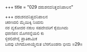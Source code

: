 +++
title = "029 ದರುಶನವನಿತ್ತವನಿಪಾಲನ"

+++
ದರುಶನವನಿತ್ತವನಿಪಾಲನ  
ಚರಣದಲಿ ಮೈಯಿಕ್ಕಿ ನಿಂದನು  
ನರ ವೃಕೋದರ ನಕುಲ ಸಹದೇವರಿಗೆ ಕೈಮುಗಿದು  
ಧರಣಿಪನ ಮೊಗಸನ್ನೆಯಲಿ ಕು  
ಳ್ಳಿರಲಿದೇನೈ ಪ್ರಾತಿಕಾಮಿಕ   
ಬರವು ಬೇಗದೊಳಾಯ್ತೆನುತ ಬೆಸಗೊಂಡನಾ ಭೀಮ    ॥29॥